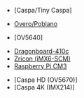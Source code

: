 * [Caspa/Tiny Caspa]
- [Overo/Poblano](https://github.com/gumstix/cameras/wiki/Instructions-for-Caspa-Camera-and-Tiny-Caspa-Camera-on-Overo-COMs-and-Poblano)

* [OV5640]
- [Dragonboard-410c](https://github.com/gumstix/cameras/wiki/Instructions-for-OV5640-Camera-on-AeroCore-2CD-for-Dragonboard-410C)
- [Zricon (iMX6-SCM)](https://github.com/gumstix/cameras/wiki/Instructions-for-OV5640-Camera-on-Zircon)
- [Raspberry Pi CM3](https://github.com/gumstix/cameras/wiki/Instructions-for-OV5640-Camera-on-Raspberry-Pi-Compute-Module-3)

* [Caspa HD (OV5670)]
* [Caspa 4K (IMX214)]